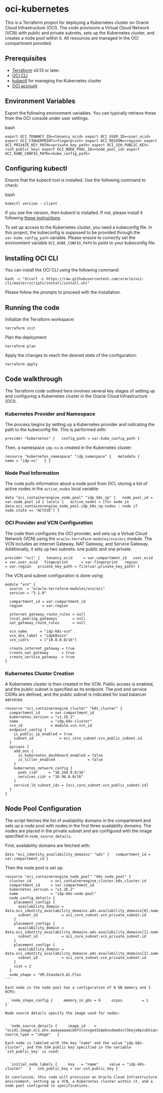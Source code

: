 # oci-kubernetes

This is a Terraform project for deploying a Kubernetes cluster on Oracle Cloud Infrastructure (OCI). The code provisions a Virtual Cloud Network (VCN) with public and private subnets, sets up the Kubernetes cluster, and creates a node pool within it. All resources are managed in the OCI compartment provided.

## Prerequisites

-   [Terraform](https://www.terraform.io/downloads.html) v0.13 or later.
-   [OCI CLI](https://docs.oracle.com/en-us/iaas/Content/API/SDKDocs/cliinstall.htm)
-   [kubectl](https://kubernetes.io/docs/tasks/tools/) for managing the Kubernetes cluster
-   [OCI account](https://cloud.oracle.com/en_US/tryit)

## Environment Variables

Export the following environment variables. You can typically retrieve these from the OCI console under user settings.

bash

`export OCI_TENANCY_ID=<tenancy_ocid> export OCI_USER_ID=<user_ocid> export OCI_FINGERPRINT=<fingerprint> export OCI_REGION=<region> export OCI_PRIVATE_KEY_PATH=<private_key_path> export OCI_SSH_PUBLIC_KEY=<ssh_public_key> export OCI_NODE_POOL_ID=<node_pool_id> export OCI_KUBE_CONFIG_PATH=<kube_config_path>`

## Configuring kubectl

Ensure that the kubectl tool is installed. Use the following command to check:

bash

`kubectl version --client`

If you see the version, then kubectl is installed. If not, please install it following [these instructions](https://kubernetes.io/docs/tasks/tools/install-kubectl/).

To set up access to the Kubernetes cluster, you need a kubeconfig file. In this project, the kubeconfig is supposed to be provided through the `var.kube_config_path` variable. Please ensure to correctly set the environment variable `OCI_KUBE_CONFIG_PATH` to point to your kubeconfig file.

## Installing OCI CLI

You can install the OCI CLI using the following command:

`bash -c "$(curl -L https://raw.githubusercontent.com/oracle/oci-cli/master/scripts/install/install.sh)"`

Please follow the prompts to proceed with the installation.

## Running the code

Initialize the Terraform workspace:

`terraform init`

Plan the deployment:

`terraform plan`

Apply the changes to reach the desired state of the configuration:

`terraform apply`

## Code walkthrough

The Terraform code outlined here involves several key stages of setting up and configuring a Kubernetes cluster in the Oracle Cloud Infrastructure (OCI).

### Kubernetes Provider and Namespace

The process begins by setting up a Kubernetes provider and indicating the path to the kubeconfig file. This is performed with:

`provider "kubernetes" {   config_path = var.kube_config_path }`

Then, a namespace `idp-ns` is created in the Kubernetes cluster:

`resource "kubernetes_namespace" "idp_namespace" {   metadata {     name = "idp-ns"   } }`

### Node Pool Information

The code pulls information about a node pool from OCI, storing a list of active nodes in the `active_nodes` local variable:

`data "oci_containerengine_node_pool" "idp_k8s_np" {   node_pool_id = var.node_pool_id } locals {   active_nodes = [for node in data.oci_containerengine_node_pool.idp_k8s_np.nodes : node if node.state == "ACTIVE"] }`

### OCI Provider and VCN Configuration

The code then configures the OCI provider, and sets up a Virtual Cloud Network (VCN) using the `oracle-terraform-modules/vcn/oci` module. The VCN includes an Internet Gateway, NAT Gateway, and Service Gateway. Additionally, it sets up two subnets: one public and one private:

`provider "oci" {   tenancy_ocid     = var.compartment_id   user_ocid        = var.user_ocid   fingerprint      = var.fingerprint   region           = var.region   private_key_path = file(var.private_key_path) }`

The VCN and subnet configuration is done using:

```
module "vcn" {
  source  = "oracle-terraform-modules/vcn/oci"
  version = "3.1.0"

  compartment_id = var.compartment_id
  region         = var.region

  internet_gateway_route_rules = null
  local_peering_gateways       = null
  nat_gateway_route_rules      = null

  vcn_name      = "idp-k8s-vcn"
  vcn_dns_label = "idpk8svcn"
  vcn_cidrs     = ["10.0.0.0/16"]

  create_internet_gateway = true
  create_nat_gateway      = true
  create_service_gateway  = true
}
```

### Kubernetes Cluster Creation

A Kubernetes cluster is then created in the VCN. Public access is enabled, and the public subnet is specified as its endpoint. The pod and service CIDRs are defined, and the public subnet is indicated for load balancer services:

```
resource "oci_containerengine_cluster" "k8s_cluster" {
  compartment_id     = var.compartment_id
  kubernetes_version = "v1.26.2"
  name               = "idp-k8s-cluster"
  vcn_id             = module.vcn.vcn_id
  endpoint_config {
    is_public_ip_enabled = true
    subnet_id            = oci_core_subnet.vcn_public_subnet.id
  }
  options {
    add_ons {
      is_kubernetes_dashboard_enabled = false
      is_tiller_enabled               = false
    }
    kubernetes_network_config {
      pods_cidr     = "10.244.0.0/16"
      services_cidr = "10.96.0.0/16"
    }
    service_lb_subnet_ids = [oci_core_subnet.vcn_public_subnet.id]
  }
}
```

## Node Pool Configuration

The script fetches the list of availability domains in the compartment and sets up a node pool with nodes in the first three availability domains. The nodes are placed in the private subnet and are configured with the image specified in `node_source_details`.

First, availability domains are fetched with:


`data "oci_identity_availability_domains" "ads" {   compartment_id = var.compartment_id }`

Then the node pool is set up:

```
resource "oci_containerengine_node_pool" "k8s_node_pool" {
  cluster_id         = oci_containerengine_cluster.k8s_cluster.id
  compartment_id     = var.compartment_id
  kubernetes_version = "v1.26.2"
  name               = "idp-k8s-node-pool"
  node_config_details {
    placement_configs {
      availability_domain = data.oci_identity_availability_domains.ads.availability_domains[0].name
      subnet_id           = oci_core_subnet.vcn_private_subnet.id
    }
    placement_configs {
      availability_domain = data.oci_identity_availability_domains.ads.availability_domains[1].name
      subnet_id           = oci_core_subnet.vcn_private_subnet.id
    }
    placement_configs {
      availability_domain = data.oci_identity_availability_domains.ads.availability_domains[2].name
      subnet_id           = oci_core_subnet.vcn_private_subnet.id
    }
    size = 2
  }
  node_shape = "VM.Standard.A1.Flex
'''

Each node in the node pool has a configuration of 6 GB memory and 1 OCPU:

  `node_shape_config {     memory_in_gbs = 6     ocpus         = 1   }`

Node source details specify the image used for nodes:


  `node_source_details {     image_id    = "ocid1.image.oc1.phx.aaaaaaaaacbbfxlxxvgad32qebxudow6snl5beje6pzubhiqc4jtll67xpjq"     source_type = "image"   }`

Each node is labeled with the key "name" and the value "idp-k8s-cluster", and the SSH public key specified in the variable `ssh_public_key` is used:


  `initial_node_labels {     key   = "name"     value = "idp-k8s-cluster"   }   ssh_public_key = var.ssh_public_key }`

In conclusion, this code will provision an Oracle Cloud Infrastructure environment, setting up a VCN, a Kubernetes cluster within it, and a node pool configured to specifications.
